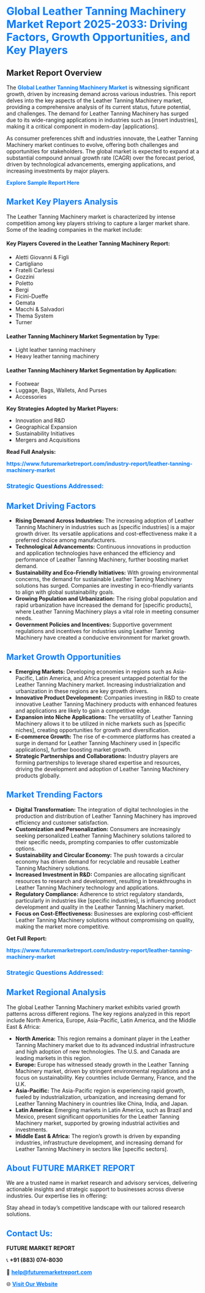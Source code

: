 <h1 style="color: #007BFF;">Global Leather Tanning Machinery Market Report 2025-2033: Driving Factors, Growth Opportunities, and Key Players</h1>

<section id="overview">
<h2>Market Report Overview</h2>
<p>The <a href="https://www.futuremarketreport.com/industry-report/leather-tanning-machinery-market" style="color: #007BFF; text-decoration: none;"><strong>Global Leather Tanning Machinery Market</strong></a> is witnessing significant growth, driven by increasing demand across various industries. This report delves into the key aspects of the Leather Tanning Machinery market, providing a comprehensive analysis of its current status, future potential, and challenges. The demand for Leather Tanning Machinery has surged due to its wide-ranging applications in industries such as [insert industries], making it a critical component in modern-day [applications].</p>
<p>As consumer preferences shift and industries innovate, the Leather Tanning Machinery market continues to evolve, offering both challenges and opportunities for stakeholders. The global market is expected to expand at a substantial compound annual growth rate (CAGR) over the forecast period, driven by technological advancements, emerging applications, and increasing investments by major players.</p>
</section>

<section id="overview">
<p><a href="https://www.futuremarketreport.com/request-sample/reportId=63554" style="color: #007BFF; text-decoration: none;"><strong>Explore Sample Report Here</strong></a></p>
</section>

<section id="key-players">
<h2 style="color: #007BFF;">Market Key Players Analysis</h2>
<p>The Leather Tanning Machinery market is characterized by intense competition among key players striving to capture a larger market share. Some of the leading companies in the market include:</p>
<h4>Key Players Covered in the Leather Tanning Machinery Report:</h4>
<ul><li>Aletti Giovanni &amp; Figli</li><li>Cartigliano</li><li>Fratelli Carlessi</li><li>Gozzini</li><li>Poletto</li><li>Bergi</li><li>Ficini-Dueffe</li><li>Gemata</li><li>Macchi &amp; Salvadori</li><li>Thema System</li><li>Turner</li></ul>
<h4>Leather Tanning Machinery Market Segmentation by Type:</h4>
<ul><li>Light leather tanning machinery</li><li>Heavy leather tanning machinery</li></ul>

<h4>Leather Tanning Machinery Market Segmentation by Application:</h4>
<ul><li>Footwear</li><li>Luggage, Bags, Wallets, And Purses</li><li>Accessories</li></ul>
<p><strong>Key Strategies Adopted by Market Players:</strong></p>
<ul>
<li>Innovation and R&D</li>
<li>Geographical Expansion</li>
<li>Sustainability Initiatives</li>
<li>Mergers and Acquisitions</li>
</ul>
</section>

<section>
<p><strong>Read Full Analysis: </strong></p><a href="https://www.futuremarketreport.com/industry-report/leather-tanning-machinery-market" style="color: #007BFF; text-decoration: none;"><strong>https://www.futuremarketreport.com/industry-report/leather-tanning-machinery-market</strong></a>
<h3 style="color: #007BFF;">Strategic Questions Addressed:</h3>
</section>

<section id="driving-factors">
<h2 style="color: #007BFF;">Market Driving Factors</h2>
<ul>
<li><strong>Rising Demand Across Industries:</strong> The increasing adoption of Leather Tanning Machinery in industries such as [specific industries] is a major growth driver. Its versatile applications and cost-effectiveness make it a preferred choice among manufacturers.</li>
<li><strong>Technological Advancements:</strong> Continuous innovations in production and application technologies have enhanced the efficiency and performance of Leather Tanning Machinery, further boosting market demand.</li>
<li><strong>Sustainability and Eco-Friendly Initiatives:</strong> With growing environmental concerns, the demand for sustainable Leather Tanning Machinery solutions has surged. Companies are investing in eco-friendly variants to align with global sustainability goals.</li>
<li><strong>Growing Population and Urbanization:</strong> The rising global population and rapid urbanization have increased the demand for [specific products], where Leather Tanning Machinery plays a vital role in meeting consumer needs.</li>
<li><strong>Government Policies and Incentives:</strong> Supportive government regulations and incentives for industries using Leather Tanning Machinery have created a conducive environment for market growth.</li>
</ul>
</section>

<section id="growth-opportunities">
<h2 style="color: #007BFF;">Market Growth Opportunities</h2>
<ul>
<li><strong>Emerging Markets:</strong> Developing economies in regions such as Asia-Pacific, Latin America, and Africa present untapped potential for the Leather Tanning Machinery market. Increasing industrialization and urbanization in these regions are key growth drivers.</li>
<li><strong>Innovative Product Development:</strong> Companies investing in R&D to create innovative Leather Tanning Machinery products with enhanced features and applications are likely to gain a competitive edge.</li>
<li><strong>Expansion into Niche Applications:</strong> The versatility of Leather Tanning Machinery allows it to be utilized in niche markets such as [specific niches], creating opportunities for growth and diversification.</li>
<li><strong>E-commerce Growth:</strong> The rise of e-commerce platforms has created a surge in demand for Leather Tanning Machinery used in [specific applications], further boosting market growth.</li>
<li><strong>Strategic Partnerships and Collaborations:</strong> Industry players are forming partnerships to leverage shared expertise and resources, driving the development and adoption of Leather Tanning Machinery products globally.</li>
</ul>
</section>

<section id="trending-factors">
<h2 style="color: #007BFF;">Market Trending Factors</h2>
<ul>
<li><strong>Digital Transformation:</strong> The integration of digital technologies in the production and distribution of Leather Tanning Machinery has improved efficiency and customer satisfaction.</li>
<li><strong>Customization and Personalization:</strong> Consumers are increasingly seeking personalized Leather Tanning Machinery solutions tailored to their specific needs, prompting companies to offer customizable options.</li>
<li><strong>Sustainability and Circular Economy:</strong> The push towards a circular economy has driven demand for recyclable and reusable Leather Tanning Machinery solutions.</li>
<li><strong>Increased Investment in R&D:</strong> Companies are allocating significant resources to research and development, resulting in breakthroughs in Leather Tanning Machinery technology and applications.</li>
<li><strong>Regulatory Compliance:</strong> Adherence to strict regulatory standards, particularly in industries like [specific industries], is influencing product development and quality in the Leather Tanning Machinery market.</li>
<li><strong>Focus on Cost-Effectiveness:</strong> Businesses are exploring cost-efficient Leather Tanning Machinery solutions without compromising on quality, making the market more competitive.</li>
</ul>
</section>

<section>
<p><strong>Get Full Report: </strong></p><a href="https://www.futuremarketreport.com/industry-report/leather-tanning-machinery-market" style="color: #007BFF; text-decoration: none;"><strong>https://www.futuremarketreport.com/industry-report/leather-tanning-machinery-market</strong></a>
<h3 style="color: #007BFF;">Strategic Questions Addressed:</h3>
</section>


<section id="regional-analysis">
<h2 style="color: #007BFF;">Market Regional Analysis</h2>
<p>The global Leather Tanning Machinery market exhibits varied growth patterns across different regions. The key regions analyzed in this report include North America, Europe, Asia-Pacific, Latin America, and the Middle East & Africa:</p>
<ul>
<li><strong>North America:</strong> This region remains a dominant player in the Leather Tanning Machinery market due to its advanced industrial infrastructure and high adoption of new technologies. The U.S. and Canada are leading markets in this region.</li>
<li><strong>Europe:</strong> Europe has witnessed steady growth in the Leather Tanning Machinery market, driven by stringent environmental regulations and a focus on sustainability. Key countries include Germany, France, and the U.K.</li>
<li><strong>Asia-Pacific:</strong> The Asia-Pacific region is experiencing rapid growth, fueled by industrialization, urbanization, and increasing demand for Leather Tanning Machinery in countries like China, India, and Japan.</li>
<li><strong>Latin America:</strong> Emerging markets in Latin America, such as Brazil and Mexico, present significant opportunities for the Leather Tanning Machinery market, supported by growing industrial activities and investments.</li>
<li><strong>Middle East & Africa:</strong> The region’s growth is driven by expanding industries, infrastructure development, and increasing demand for Leather Tanning Machinery in sectors like [specific sectors].</li>
</ul>
</section>

<footer>
<h2 style="color: #007BFF;">About FUTURE MARKET REPORT</h2>
<p>We are a trusted name in market research and advisory services, delivering actionable insights and strategic support to businesses across diverse industries. Our expertise lies in offering:</p>

<p>Stay ahead in today’s competitive landscape with our tailored research solutions.</p>

<h2 style="color: #007BFF;">Contact Us:</h2>
<p><strong>FUTURE MARKET REPORT</strong></p>
<p>📞 <strong>+91 (883) 074-8030</strong></p>
<p>📧 <strong><a href="mailto:help@futuremarketreport.com" style="color: #007BFF;">help@futuremarketreport.com</a></strong></p>
<p>🌐 <strong><a href="https://www.futuremarketreport.com/" style="color: #007BFF;">Visit Our Website</a></strong></p>
</footer>